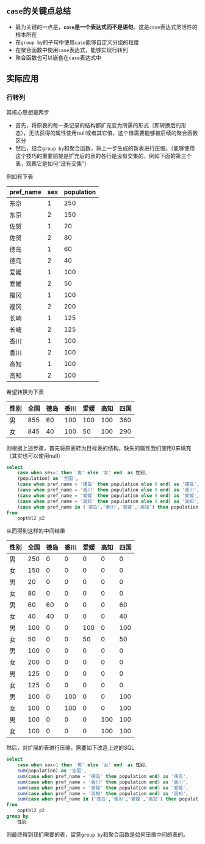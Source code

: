 ## `case`的关键点总结

* 最为关键的一点是，**`case`是一个表达式而不是语句**。这是`case`表达式灵活性的根本所在
* 在`group by`的子句中使用`case`能够自定义分组的粒度
* 在聚合函数中使用`case`表达式，能够实现行转列
* 聚合函数也可以嵌套在`case`表达式中



## 实际应用

### 行转列

其核心思想是两步

* 首先，将原表的每一条记录的结构都扩充变为所需的形式（即转换后的形态），无法获得的属性使用null或者其它值，这个值需要能够被后续的聚合函数区分
* 然后，结合`group by`和聚合函数，将上一步生成的新表进行压缩。（能够使用这个技巧的重要前提是扩充后的表的各行是没有交集的，例如下面的第三个表，观察它是如何“没有交集”）

例如有下表

| pref_name | sex | population |
| ---- | ---- | ---- |
|东京	|1	|250|
|东京	|2	|150|
|佐贺	|1	|20|
|佐贺	|2	|80|
|德岛	|1	|60|
|德岛	|2	|40|
|爱媛	|1	|100|
|爱媛	|2	|50|
|福冈	|1	|100|
|福冈	|2	|200|
|长崎	|1	|125|
|长崎	|2	|125|
|香川	|1	|100|
|香川	|2	|100|
|高知	|1	|100|
|高知	|2	|100|



希望转换为下表

| 性别 | 全国 | 德岛 | 香川 | 爱媛 | 高知 | 四国 |
| ---- | ---- | ---- | ---- | ---- | ---- | ---- |
| 男   | 855  | 60   | 100  | 100  | 100  | 360  |
| 女   | 845  | 40   | 100  | 50   | 100  | 290  |



则根据上述步骤，首先将原表转为目标表的结构，缺失的属性我们使用0来填充（其实也可以使用null）

```sql
select
	case when sex=1 then '男' else '女' end  as 性别,
	(population) as '全国',
	(case when pref_name = '德岛' then population else 0 end) as '德岛',
	(case when pref_name = '香川' then population else 0 end) as '香川',
	(case when pref_name = '爱媛' then population else 0 end) as '爱媛',
	(case when pref_name = '高知' then population else 0 end) as '高知',
	(case when pref_name in ('德岛','香川','爱媛','高知') then population else 0 end) as '四国'
from
	poptbl2 p2

```

从而得到这样的中间结果


| 性别 | 全国 | 德岛 | 香川 | 爱媛 | 高知 | 四国 |
| ---- | ---- | ---- | ---- | ---- | ---- | ---- |
|男	|250	|0	|0	|0	|0	|0|
|女	|150	|0	|0	|0	|0	|0|
|男	|20	|0	|0	|0	|0	|0|
|女	|80	|0	|0	|0	|0	|0|
|男	|60	|60	|0	|0	|0	|60|
|女	|40	|40	|0	|0	|0	|40|
|男	|100	|0	|0	|100	|0	|100|
|女	|50	|0	|0	|50	|0	|50|
|男	|100	|0	|0	|0	|0	|0|
|女	|200	|0	|0	|0	|0	|0|
|男	|125	|0	|0	|0	|0	|0|
|女	|125	|0	|0	|0	|0	|0|
|男	|100	|0	|100	|0	|0	|100|
|女	|100	|0	|100	|0	|0	|100|
|男	|100	|0	|0	|0	|100	|100|
|女	|100	|0	|0	|0	|100	|100|



然后，对扩展的表进行压缩，需要如下改造上述的SQL

```sql
select
	case when sex=1 then '男' else '女' end  as 性别,
	sum(population) as '全国',
	sum(case when pref_name = '德岛' then population end) as '德岛',
	sum(case when pref_name = '香川' then population end) as '香川',
	sum(case when pref_name = '爱媛' then population end) as '爱媛',
	sum(case when pref_name = '高知' then population end) as '高知',
	sum(case when pref_name in ('德岛','香川','爱媛','高知') then population end) as '四国'
from
	poptbl2 p2
group by
	性别
```

则最终得到我们需要的表，留意`group by`和聚合函数是如何压缩中间的表的。